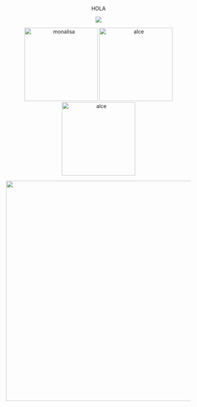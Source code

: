 <p align="center">
  HOLA
</p>

<p align="center">
  <a href="https://www.instagram.com/micahhlozz/">
    <img src="https://img.shields.io/badge/Instagram-E4405F?style=for-the-badge&logo=instagram&logoColor=white">
  </a>
</p>
  
<p align="center">
  <img src="https://i.pinimg.com/564x/db/94/d0/db94d0f8e685ef63062c12d93ac874ca.jpg" alt="monalisa" width="200"/>
  <img src="https://i.pinimg.com/564x/5d/77/5b/5d775b8092fa978e18c03fd09deab735.jpg" alt="alce" width="200"/>
  <img src="https://i.pinimg.com/564x/47/59/4e/47594e87596159ea65a90babd7f732c7.jpg" alt="alce" width="200"/>
</p>

<p align="center">
<img src="https://raw.githubusercontent.com/fresaasperasypapayas/fresaasperasypapayas/main/surf.gif" width="600"/>
</p
